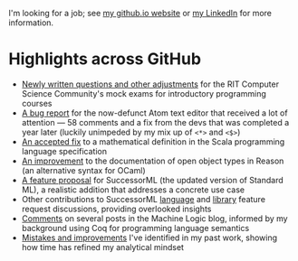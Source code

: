 I'm looking for a job; see [my github.io website](https://YawarRaza7349.github.io) or [my LinkedIn](https://linkedin.com/in/YawarRaza7349) for more information.

# Highlights across GitHub

- [Newly written questions and other adjustments](https://github.com/rit-csc/csc_exam_reviews/commits?author=YawarRaza7349) for the RIT Computer Science Community's mock exams for introductory programming courses
- [A bug report](https://github.com/atom/atom/issues/3821) for the now-defunct Atom text editor that received a lot of attention — 58 comments and a fix from the devs that was completed a year later (luckily unimpeded by my mix up of `<*>` and `<$>`)
- [An accepted fix](https://github.com/scala/scala/issues/4540) to a mathematical definition in the Scala programming language specification
- [An improvement](https://github.com/reasonml/reasonml.github.io/issues/768) to the documentation of open object types in Reason (an alternative syntax for OCaml)
- [A feature proposal](https://github.com/SMLFamily/Successor-ML/issues/53) for SuccessorML (the updated version of Standard ML), a realistic addition that addresses a concrete use case
- Other contributions to SuccessorML [language](https://github.com/search?q=commenter%3AYawarRaza7349+repo%3ASMLFamily%2FSuccessor-ML&type=issues&s=updated&o=desc) and [library](https://github.com/search?q=commenter%3AYawarRaza7349+repo%3ASMLFamily%2FBasisLibrary&type=issues&s=updated&o=desc) feature request discussions, providing overlooked insights
- [Comments](https://github.com/search?q=commenter%3AYawarRaza7349+repo%3Alawrencecpaulson%2Flawrencecpaulson.github.io&type=issues&s=updated&o=desc) on several posts in the Machine Logic blog, informed by my background using Coq for programming language semantics
- [Mistakes and improvements](https://github.com/search?q=author%3AYawarRaza7349+user%3AYawarRaza7349&type=issues&s=updated&o=desc) I've identified in my past work, showing how time has refined my analytical mindset
